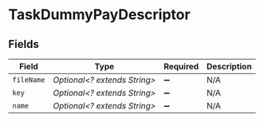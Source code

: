 # TaskDummyPayDescriptor


## Fields

| Field                        | Type                         | Required                     | Description                  |
| ---------------------------- | ---------------------------- | ---------------------------- | ---------------------------- |
| `fileName`                   | *Optional<? extends String>* | :heavy_minus_sign:           | N/A                          |
| `key`                        | *Optional<? extends String>* | :heavy_minus_sign:           | N/A                          |
| `name`                       | *Optional<? extends String>* | :heavy_minus_sign:           | N/A                          |